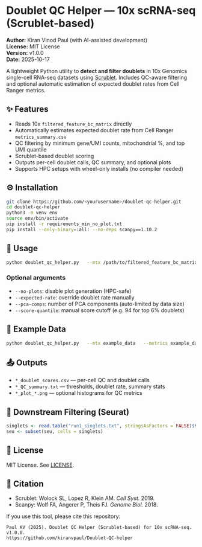 # Doublet QC Helper — 10x scRNA-seq (Scrublet-based)

**Author:** Kiran Vinod Paul (with AI-assisted development)  
**License:** MIT License  
**Version:** v1.0.0  
**Date:** 2025-10-17  

A lightweight Python utility to **detect and filter doublets** in 10x Genomics single-cell RNA-seq datasets using [Scrublet](https://github.com/AllonKleinLab/scrublet). Includes QC-aware filtering and optional automatic estimation of expected doublet rates from Cell Ranger metrics.

## ✨ Features
- Reads 10x `filtered_feature_bc_matrix` directly
- Automatically estimates expected doublet rate from Cell Ranger `metrics_summary.csv`
- QC filtering by minimum gene/UMI counts, mitochondrial %, and top UMI quantile
- Scrublet-based doublet scoring
- Outputs per-cell doublet calls, QC summary, and optional plots
- Supports HPC setups with wheel-only installs (no compiler needed)

## ⚙️ Installation
```bash
git clone https://github.com/<yourusername>/doublet-qc-helper.git
cd doublet-qc-helper
python3 -m venv env
source env/bin/activate
pip install -r requirements_min_no_plot.txt
pip install --only-binary=:all: --no-deps scanpy==1.10.2
```

## 🚀 Usage
```bash
python doublet_qc_helper.py   --mtx /path/to/filtered_feature_bc_matrix   --metrics /path/to/metrics_summary.csv   --out run1
```

### Optional arguments
- `--no-plots`: disable plot generation (HPC-safe)
- `--expected-rate`: override doublet rate manually
- `--pca-comps`: number of PCA components (auto-limited by data size)
- `--score-quantile`: manual score cutoff (e.g. 94 for top 6% doublets)

## 🧪 Example Data
```bash
python doublet_qc_helper.py   --mtx example_data   --metrics example_data/metrics_summary.csv   --out test_run   --no-plots
```

## 📤 Outputs
- `*_doublet_scores.csv` — per-cell QC and doublet calls  
- `*_QC_summary.txt` — thresholds, doublet rate, summary stats  
- `*_plot_*.png` — optional histograms for QC metrics

## 🧬 Downstream Filtering (Seurat)
```r
singlets <- read.table("run1_singlets.txt", stringsAsFactors = FALSE)$V1
seu <- subset(seu, cells = singlets)
```

## 📄 License
MIT License. See [LICENSE](LICENSE).

## 📢 Citation
- Scrublet: Wolock SL, Lopez R, Klein AM. *Cell Syst.* 2019.
- Scanpy: Wolf FA, Angerer P, Theis FJ. *Genome Biol.* 2018.

If you use this tool, please cite this repository:
```
Paul KV (2025). Doublet QC Helper (Scrublet-based) for 10x scRNA-seq. v1.0.0.
https://github.com/kiranvpaul/Doublet-QC-helper
```
